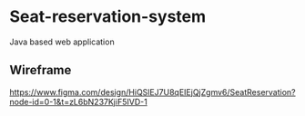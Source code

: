 # Seat-reservation-system
Java based web application 

## Wireframe
https://www.figma.com/design/HiQSlEJ7U8qEIEjQjZgmv6/SeatReservation?node-id=0-1&t=zL6bN237KjiF5IVD-1
